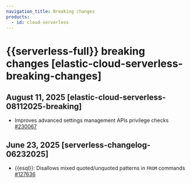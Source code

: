```yaml
---
navigation_title: Breaking changes
products:
  - id: cloud-serverless
---
```


# {{serverless-full}} breaking changes [elastic-cloud-serverless-breaking-changes]

## August 11, 2025 [elastic-cloud-serverless-08112025-breaking]
* Improves advanced settings management APIs privilege checks [#230067]({{kib-pull}}230067)

## June 23, 2025 [serverless-changelog-06232025]

* {{esql}}: Disallows mixed quoted/unquoted patterns in `FROM` commands [#127636]({{es-pull}}127636)